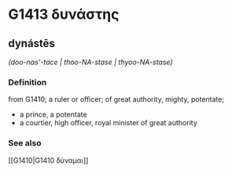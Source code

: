 # G1413 δυνάστης

## dynástēs

_(doo-nas'-tace | thoo-NA-stase | thyoo-NA-stase)_

### Definition

from G1410; a ruler or officer; of great authority, mighty, potentate; 

- a prince, a potentate
- a courtier, high officer, royal minister of great authority

### See also

[[G1410|G1410 δύναμαι]]
